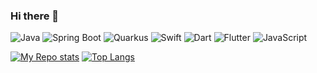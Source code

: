 ### Hi there 👋

![Java](https://img.shields.io/static/v1?label=%20&message=Java&color=f5dd3a&logoColor=000000&style=for-the-badge&logo=OpenJDK)
![Spring Boot](https://img.shields.io/static/v1?label=%20&message=Spring%20Boot&color=6DB33F&logoColor=ffffff&style=for-the-badge&logo=Spring%20Boot)
![Quarkus](https://img.shields.io/static/v1?label=%20&message=Quarkus&color=4695EB&logoColor=ffffff&style=for-the-badge&logo=Quarkus)
![Swift](https://img.shields.io/static/v1?label=%20&message=Swift&color=F05138&logoColor=ffffff&style=for-the-badge&logo=Swift)
![Dart](https://img.shields.io/static/v1?label=%20&message=Dart&color=0175C2&style=for-the-badge&logo=Dart)
![Flutter](https://img.shields.io/static/v1?label=%20&message=Flutter&color=02569B&style=for-the-badge&logo=Flutter)
![JavaScript](https://img.shields.io/static/v1?label=%20&message=JavaScript&color=F7DF1E&logoColor=000000&style=for-the-badge&logo=JavaScript)

<!--
**JSWilProf/jswilprof** is a ✨ _special_ ✨ repository because its `README.md` (this file) appears on your GitHub profile.

Here are some ideas to get you started:

- 🔭 I’m currently working on ...
- 🌱 I’m currently learning ...
- 👯 I’m looking to collaborate on ...
- 🤔 I’m looking for help with ...
- 💬 Ask me about ...
- 📫 How to reach me: ...
- 😄 Pronouns: ...
- ⚡ Fun fact: ...
-->
[![My Repo stats](https://github-readme-stats.vercel.app/api?username=jswilprof&show_icons=true)](https://github.com/jswilprof)
[![Top Langs](https://github-readme-stats.vercel.app/api/top-langs/?username=jswilprof)](https://github.com/jswilprof)
